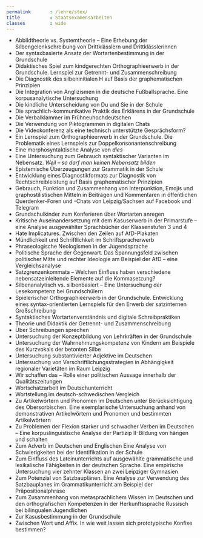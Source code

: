 ```yaml
---
permalink		: /lehre/stex/
title			: Staatsexamensarbeiten
classes			: wide
---
```


- Abbildtheorie vs. Systemtheorie – Eine Erhebung der Silbengelenkschreibung von Drittklässlern und Drittklässlerinnen 
- Der syntaxbasierte Ansatz der Wortartenbestimmung in der Grundschule
- Didaktisches Spiel zum kindgerechten Orthographieerwerb in der Grundschule. Lernspiel zur Getrennt- und Zusammenschreibung
- Die Diagnostik des silbeninitialen H auf Basis der graphematischen Prinzipien
- Die Integration von Anglizismen in die deutsche Fußballsprache. Eine korpusanalytische Untersuchung
- Die kindliche Unterscheidung von Du und Sie in der Schule
- Die sprachlich-kommunikative Praktik des Erklärens in der Grundschule
- Die Verbalklammer im Frühneuhochdeutschen
- Die Verwendung von Piktogrammen in digitalen Chats
- Die Videokonferenz als eine technisch unterstützte Gesprächsform?
- Ein Lernspiel zum Orthographieerwerb in der Grundschule. Die Problematik eines Lernspiels zur Doppelkonsonantenschreibung
- Eine morphosyntaktische Analyse von *dies*
- Eine Untersuchung zum Gebrauch syntaktischer Varianten im Nebensatz. *Weil – so darf man keinen Nebensatz bilden*
- Epistemische Überzeugungen zur Grammatik in der Schule 
- Entwicklung eines Diagnostikformats zur Diagnostik von Rechtschreibleistung auf Basis graphematischer Prinzipien
- Gebrauch, Funktion und Zusammenhang von Interpunktion, Emojis und graphostilistischen Mitteln in Beiträgen und Kommentaren in öffentlichen Querdenker-Foren und -Chats von Leipzig/Sachsen auf Facebook und Telegram
- Grundschulkinder zum Konferieren über Wortarten anregen 
- Kritische Auseinandersetzung mit dem Kasuserwerb in der Primarstufe – eine Analyse ausgewählter Sprachbücher der Klassenstufen 3 und 4
- Hate Implicatures. Zwischen den Zeilen auf AfD-Plakaten
- Mündlichkeit und Schriftlichkeit im Schriftspracherwerb
- Phraseologische Neologismen in der Jugendsprache
- Politische Sprache der Gegenwart. Das Spannungsfeld zwischen politischer Mitte und rechter Ideologie am Beispiel der AfD – eine Vergleichsanalyse
- Satzgrenzenkommata – Welchen Einfluss haben verschiedene nebensatzeinleitende Elemente auf die Kommasetzung?
- Silbenanalytisch vs. silbenbasiert – Eine Untersuchung der Lesekompetenz bei Grundschülern 
- Spielerischer Orthographieerwerb in der Grundschule. Entwicklung eines syntax-orientierten Lernspiels für den Erwerb der satzinternen
Großschreibung
- Syntaktisches Wortartenverständnis und digitale Schreibpraktiken
- Theorie und Didaktik der Getrennt- und Zusammenschreibung
- Über Schreibungen sprechen 
- Untersuchung der Konzeptbildung von Lehrkräften in der Grundschule
- Untersuchung der Wahrnehmungskompetenz von Kindern am Beispiele des Kurzvokals der betonten Silbe
- Untersuchung substantivierter Adjektive im Deutschen
- Untersuchung von Verschriftlichungsstrategien in Abhängigkeit regionaler Varietäten im Raum Leipzig
- Wir schaffen das – Rolle einer politischen Aussage innerhalb der Qualitätszeitungen
- Wortschatzarbeit im Deutschunterricht
- Wortstellung im deutsch-schwedischen Vergleich
- Zu Artikelwörtern und Pronomen im Deutschen unter Berücksichtigung des Obersorbischen. Eine exemplarische Untersuchung anhand von demonstrativen
	Artikelwörtern und Pronomen und bestimmten Artikelwörtern
- Zu Problemen der Flexion starker und schwacher Verben im Deutschen – Eine korpuslinguistische Analyse der Partizip II-Bildung von hängen und
	schalten
- Zum Adverb im Deutschen und Englischen Eine Analyse von Schwierigkeiten bei der Identifikation
	in der Schule
- Zum Einfluss des
	Lateinunterrichts auf ausgewählte grammatische und lexikalische
	Fähigkeiten in der deutschen Sprache. Eine empirische Untersuchung
	vier zehnter Klassen an zwei Leipziger Gymnasien
- Zum Potenzial von
	Satzbauplänen. Eine Analyse zur Verwendung des Satzbauplanes im
	Grammatikunterricht am Beispiel der Präpositionalphrase 
- Zum Zusammenhang von
	metasprachlichem Wissen im Deutschen und den orthografischen
	Kompetenzen in der Herkunftssprache Russisch bei bilingualen
	Jugendlichen 	
- Zur Kasusbestimmung in der
	Grundschule 
- Zwischen Wort und Affix. In
	wie weit lassen sich prototypische Konfixe bestimmen?